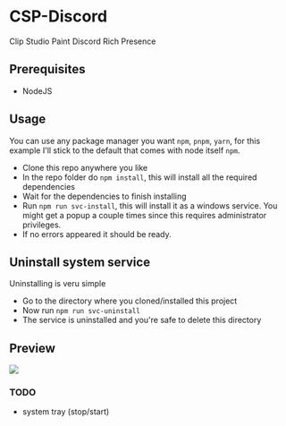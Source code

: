 # CSP-Discord
Clip Studio Paint Discord Rich Presence

## Prerequisites
- NodeJS

## Usage
You can use any package manager you want `npm`, `pnpm`, `yarn`, for this example I'll stick to the default that comes with node itself `npm`.

- Clone this repo anywhere you like
- In the repo folder do `npm install`, this will install all the required dependencies
- Wait for the dependencies to finish installing
- Run `npm run svc-install`, this will install it as a windows service. You might get a popup a couple times since this requires administrator privileges.
- If no errors appeared it should be ready.

## Uninstall system service
Uninstalling is veru simple
- Go to the directory where you cloned/installed this project
- Now run `npm run svc-uninstall`
- The service is uninstalled and you're safe to delete this directory

## Preview
<img src="https://kyra.vdbroek.dev/images/63f7e9585c5fb6119c0ad490/NibMc-z-g.png">

### TODO
- system tray (stop/start)
